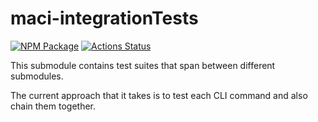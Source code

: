 # maci-integrationTests

[![NPM Package][integrationTests-npm-badge]][integrationTests-npm-link]
[![Actions Status][integrationTests-actions-badge]][integrationTests-actions-link]

This submodule contains test suites that span between different submodules.

The current approach that it takes is to test each CLI command and also chain
them together.

[integrationTests-npm-badge]: https://img.shields.io/npm/v/maci-integrationtests.svg
[integrationTests-npm-link]: https://www.npmjs.com/package/maci-integrationtests
[integrationTests-actions-badge]: https://github.com/privacy-scaling-explorations/maci/actions/workflows/e2e.yml/badge.svg
[integrationTests-actions-link]: https://github.com/privacy-scaling-explorations/maci/actions?query=workflow%3ACI
